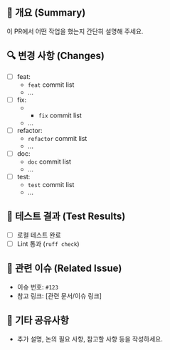 ## 📌 개요 (Summary)

이 PR에서 어떤 작업을 했는지 간단히 설명해 주세요.

## 🔍 변경 사항 (Changes)

- [ ] feat:
  - `feat` commit list
  - ...
- [ ] fix:
  - - `fix` commit list
  - ...
- [ ] refactor:
  - `refactor` commit list
  - ...
- [ ] doc:
  - `doc` commit list
  - ...
- [ ] test:
  - `test` commit list
  - ...

## 🧪 테스트 결과 (Test Results)

- [ ] 로컬 테스트 완료
- [ ] Lint 통과 (`ruff check`)

## 📎 관련 이슈 (Related Issue)

- 이슈 번호: `#123`
- 참고 링크: [관련 문서/이슈 링크]

## 🙋 기타 공유사항

- 추가 설명, 논의 필요 사항, 참고할 사항 등을 작성하세요.
